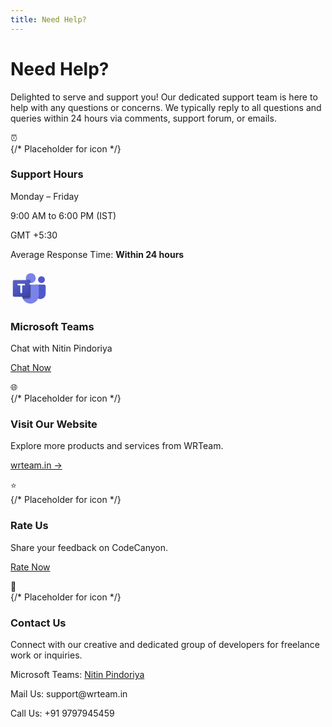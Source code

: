 ```yaml
---
title: Need Help?
---
```


# Need Help?

Delighted to serve and support you! Our dedicated support team is here to help with any questions or concerns.
We typically reply to all questions and queries within 24 hours via comments, support forum, or emails.

<div class="support-grid">
  <div class="support-card">
    <div class="icon">⏰</div> {/* Placeholder for icon */} 
    <h3>Support Hours</h3>
    <p>Monday – Friday</p>
    <p>9:00 AM to 6:00 PM (IST)</p>
    <p>GMT +5:30</p>
    <p>Average Response Time: <strong>Within 24 hours</strong></p>
  </div>

  <div class="support-card">
    <div class="icon">
      <svg width="60px" height="60px" viewBox="0 0 16 16" xmlns="http://www.w3.org/2000/svg" fill="none"><path fill="#5059C9" d="M10.765 6.875h3.616c.342 0 .619.276.619.617v3.288a2.272 2.272 0 01-2.274 2.27h-.01a2.272 2.272 0 01-2.274-2.27V7.199c0-.179.145-.323.323-.323zM13.21 6.225c.808 0 1.464-.655 1.464-1.462 0-.808-.656-1.463-1.465-1.463s-1.465.655-1.465 1.463c0 .807.656 1.462 1.465 1.462z"></path><path fill="#7B83EB" d="M8.651 6.225a2.114 2.114 0 002.117-2.112A2.114 2.114 0 008.65 2a2.114 2.114 0 00-2.116 2.112c0 1.167.947 2.113 2.116 2.113zM11.473 6.875h-5.97a.611.611 0 00-.596.625v3.75A3.669 3.669 0 008.488 15a3.669 3.669 0 003.582-3.75V7.5a.611.611 0 00-.597-.625z"></path><path fill="#000000" d="M8.814 6.875v5.255a.598.598 0 01-.596.595H5.193a3.951 3.951 0 01-.287-1.476V7.5a.61.61 0 01.597-.624h3.31z" opacity=".1"></path><path fill="#000000" d="M8.488 6.875v5.58a.6.6 0 01-.596.595H5.347a3.22 3.22 0 01-.267-.65 3.951 3.951 0 01-.172-1.15V7.498a.61.61 0 01.596-.624h2.985z" opacity=".2"></path><path fill="#000000" d="M8.488 6.875v4.93a.6.6 0 01-.596.595H5.08a3.951 3.951 0 01-.172-1.15V7.498a.61.61 0 01.596-.624h2.985z" opacity=".2"></path><path fill="#000000" d="M8.163 6.875v4.93a.6.6 0 01-.596.595H5.079a3.951 3.951 0 01-.172-1.15V7.498a.61.61 0 01.596-.624h2.66z" opacity=".2"></path><path fill="#000000" d="M8.814 5.195v1.024c-.055.003-.107.006-.163.006-.055 0-.107-.003-.163-.006A2.115 2.115 0 016.593 4.6h1.625a.598.598 0 01.596.594z" opacity=".1"></path><path fill="#000000" d="M8.488 5.52v.699a2.115 2.115 0 01-1.79-1.293h1.195a.598.598 0 01.595.594z" opacity=".2"></path><path fill="#000000" d="M8.488 5.52v.699a2.115 2.115 0 01-1.79-1.293h1.195a.598.598 0 01.595.594z" opacity=".2"></path><path fill="#000000" d="M8.163 5.52v.647a2.115 2.115 0 01-1.465-1.242h.87a.598.598 0 01.595.595z" opacity=".2"></path><path fill="url(#microsoft-teams-color-16__paint0_linear_2372_494)" d="M1.597 4.925h5.969c.33 0 .597.267.597.596v5.958a.596.596 0 01-.597.596h-5.97A.596.596 0 011 11.479V5.521c0-.33.267-.596.597-.596z"></path><path fill="#ffffff" d="M6.152 7.193H4.959v3.243h-.76V7.193H3.01v-.63h3.141v.63z"></path><defs><linearGradient id="microsoft-teams-color-16__paint0_linear_2372_494" x1="2.244" x2="6.906" y1="4.46" y2="12.548" gradientUnits="userSpaceOnUse"><stop stop-color="#5A62C3"></stop><stop offset=".5" stop-color="#4D55BD"></stop><stop offset="1" stop-color="#3940AB"></stop></linearGradient></defs></svg>
    </div>
    <h3>Microsoft Teams</h3>
    <p>Chat with Nitin Pindoriya</p>
    <p><a href="https://teams.live.com/l/invite/FEAwjDjvmxCsgSWYgM" class="button">Chat Now</a></p>
  </div>

  <div class="support-card">
    <div class="icon">🌐</div> {/* Placeholder for icon */} 
    <h3>Visit Our Website</h3>
    <p>Explore more products and services from WRTeam.</p>
    <p><a href="https://wrteam.in" class="button">wrteam.in →</a></p>
  </div>

  <div class="support-card">
    <div class="icon">⭐</div> {/* Placeholder for icon */} 
    <h3>Rate Us</h3>
    <p>Share your feedback on CodeCanyon.</p>
    <p><a href="https://codecanyon.net/downloads" class="button">Rate Now</a></p>
  </div>

  <div class="support-card">
    <div class="icon">🤝</div> {/* Placeholder for icon */} 
    <h3>Contact Us</h3>
    <p>Connect with our creative and dedicated group of developers for freelance work or inquiries.</p>
    <p>Microsoft Teams: <a href="https://teams.live.com/l/invite/FEAwjDjvmxCsgSWYgM">Nitin Pindoriya</a></p>
    <p>Mail Us: support@wrteam.in</p>
    <p>Call Us: +91 9797945459</p>
  </div>
</div>
